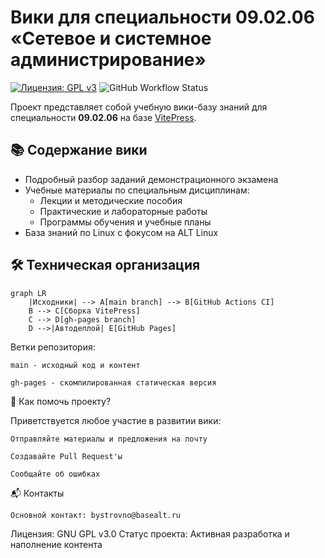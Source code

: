 # Вики для специальности 09.02.06 «Сетевое и системное администрирование»

[![Лицензия: GPL v3](https://img.shields.io/badge/License-GPLv3-blue.svg)](https://www.gnu.org/licenses/gpl-3.0)
![GitHub Workflow Status](https://img.shields.io/github/actions/workflow/status/nik5612/wiki/deploy.yml?label=CI%20Build)

Проект представляет собой учебную вики-базу знаний для специальности **09.02.06** на базе [VitePress](https://vitepress.dev). 

## 📚 Содержание вики
- Подробный разбор заданий демонстрационного экзамена
- Учебные материалы по специальным дисциплинам:
  - Лекции и методические пособия
  - Практические и лабораторные работы
  - Программы обучения и учебные планы
- База знаний по Linux с фокусом на ALT Linux

## 🛠 Техническая организация
```mermaid
graph LR
    |Исходники| --> A[main branch] --> B[GitHub Actions CI]
    B --> C[Сборка VitePress]
    C --> D[gh-pages branch]
    D -->|Автодеплой| E[GitHub Pages]
```
Ветки репозитория:

    main - исходный код и контент

    gh-pages - скомпилированная статическая версия

🤝 Как помочь проекту?

Приветствуется любое участие в развитии вики:

    Отправляйте материалы и предложения на почту

    Создавайте Pull Request'ы

    Сообщайте об ошибках

📬 Контакты

    Основной контакт: bystrovno@basealt.ru


Лицензия: GNU GPL v3.0
Статус проекта: Активная разработка и наполнение контента
